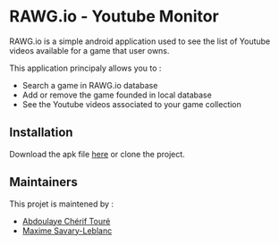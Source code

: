 # RAWG.io - Youtube Monitor

RAWG.io is a simple android application used to see the list of Youtube videos available for a game that user owns.

This application principaly allows you to :
- Search a game in RAWG.io database
- Add or remove the game founded in local database
- See the Youtube videos associated to your game collection

## Installation

Download the apk file [here](https://github.com/cherift/rawg_io/blob/master/app/release/app-release.apk) or clone the project.

## Maintainers

This projet is maintened by :
- [Abdoulaye Chérif Touré](https://github.com/cherift)
- [Maxime Savary-Leblanc](https://github.com/msavaryleblanc)

